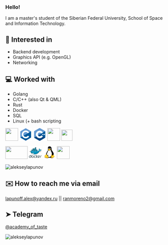 ### Hello!

I am a master's student of the Siberian Federal University, School of Space and Information Technology.

## 🔎 Interested in
- Backend development
- Graphics API (e.g. OpenGL)
- Networking

## 💻 Worked with
- Golang
- C/C++ (also Qt & QML) 
- Rust 
- Docker 
- SQL
- Linux (+ bash scripting

<p>
<img src="https://go.dev/images/go-logo-white.svg" width="40" height="40"/>
<img src="https://raw.githubusercontent.com/devicons/devicon/master/icons/c/c-original.svg" width="40" height="40"/>
<img src="https://raw.githubusercontent.com/devicons/devicon/master/icons/cplusplus/cplusplus-original.svg" width="40" height="40"/>
<img src="https://www.rust-lang.org/static/images/rust-logo-blk.svg" width="40" height="40"/> 
<img src="https://upload.wikimedia.org/wikipedia/commons/thumb/0/0b/Qt_logo_2016.svg/578px-Qt_logo_2016.svg.png?20160710145509" width="35" height="35"/>
</p>

<p>
<img src="https://media.dev.to/cdn-cgi/image/width=1600,height=900,fit=cover,gravity=auto,format=auto/https%3A%2F%2Fdev-to-uploads.s3.amazonaws.com%2Fi%2Fifqnhg6alyfzj9dko1t8.png" width="70" height="40"/>
<img src="https://raw.githubusercontent.com/devicons/devicon/master/icons/docker/docker-original-wordmark.svg" width="40" height="40"/>
<img src="https://raw.githubusercontent.com/devicons/devicon/master/icons/linux/linux-original.svg" width="40" height="40"/>
<img src="https://www.vectorlogo.zone/logos/gnu_bash/gnu_bash-icon.svg" width="40" height="40"/>
</p>

<img src="https://komarev.com/ghpvc/?username=alekseylapunov&label=%F0%9F%91%81%EF%B8%8F&color=4b5f7c&style=flat" alt="alekseylapunov" align="bottom" />

## ✉️ How to reach me via email
[lapunoff.alex\@yandex.ru](mailto:lapunoff.alex@yandex.ru?subject=Theme)
||
[ranmoreno2\@gmail.com](mailto:ranmoreno2@gmail.com?subject=Theme)

## ➤ Telegram
[@academy_of_taste](https://t.me/academy_of_taste)

<p><img align="center" src="https://github-readme-stats.vercel.app/api/top-langs?username=alekseylapunov&show_icons=true&theme=tokyonight&locale=en&layout=compact" alt="alekseylapunov" /></p>
